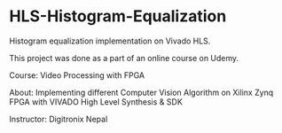 # HLS-Histogram-Equalization
Histogram equalization implementation on Vivado HLS.




This project was done as a part of an online course on Udemy.

Course: Video Processing with FPGA

About: Implementing different Computer Vision Algorithm on Xilinx Zynq FPGA with VIVADO High Level Synthesis & SDK

Instructor: Digitronix Nepal
